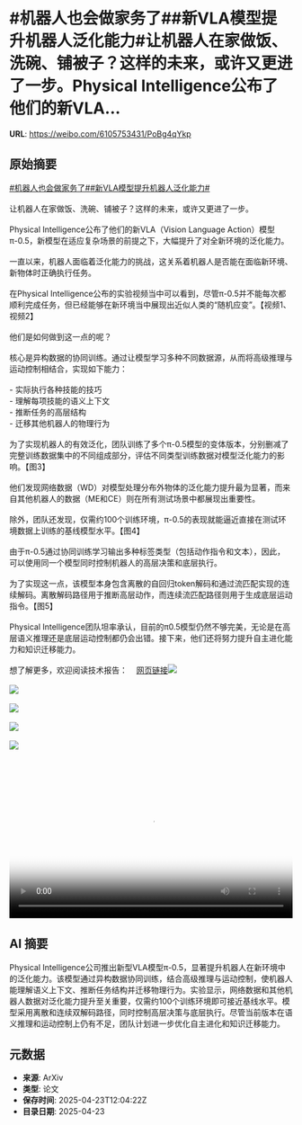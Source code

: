 # #机器人也会做家务了##新VLA模型提升机器人泛化能力#让机器人在家做饭、洗碗、铺被子？这样的未来，或许又更进了一步。Physical Intelligence公布了他们的新VLA...

**URL**: https://weibo.com/6105753431/PoBg4qYkp

## 原始摘要

<a href="https://m.weibo.cn/search?containerid=231522type%3D1%26t%3D10%26q%3D%23%E6%9C%BA%E5%99%A8%E4%BA%BA%E4%B9%9F%E4%BC%9A%E5%81%9A%E5%AE%B6%E5%8A%A1%E4%BA%86%23&amp;extparam=%23%E6%9C%BA%E5%99%A8%E4%BA%BA%E4%B9%9F%E4%BC%9A%E5%81%9A%E5%AE%B6%E5%8A%A1%E4%BA%86%23" data-hide=""><span class="surl-text">#机器人也会做家务了#</span></a><a href="https://m.weibo.cn/search?containerid=231522type%3D1%26t%3D10%26q%3D%23%E6%96%B0VLA%E6%A8%A1%E5%9E%8B%E6%8F%90%E5%8D%87%E6%9C%BA%E5%99%A8%E4%BA%BA%E6%B3%9B%E5%8C%96%E8%83%BD%E5%8A%9B%23&amp;extparam=%23%E6%96%B0VLA%E6%A8%A1%E5%9E%8B%E6%8F%90%E5%8D%87%E6%9C%BA%E5%99%A8%E4%BA%BA%E6%B3%9B%E5%8C%96%E8%83%BD%E5%8A%9B%23" data-hide=""><span class="surl-text">#新VLA模型提升机器人泛化能力#</span></a><br><br>让机器人在家做饭、洗碗、铺被子？这样的未来，或许又更进了一步。<br><br>Physical Intelligence公布了他们的新VLA（Vision Language Action）模型π-0.5，新模型在适应复杂场景的前提之下，大幅提升了对全新环境的泛化能力。<br><br>一直以来，机器人面临着泛化能力的挑战，这关系着机器人是否能在面临新环境、新物体时正确执行任务。<br><br>在Physical Intelligence公布的实验视频当中可以看到，尽管π-0.5并不能每次都顺利完成任务，但已经能够在新环境当中展现出近似人类的“随机应变”。【视频1、视频2】<br><br>他们是如何做到这一点的呢？<br><br>核心是异构数据的协同训练。通过让模型学习多种不同数据源，从而将高级推理与运动控制相结合，实现如下能力：<br><br>- 实际执行各种技能的技巧<br>- 理解每项技能的语义上下文<br>- 推断任务的高层结构<br>- 迁移其他机器人的物理行为<br><br>为了实现机器人的有效泛化，团队训练了多个π-0.5模型的变体版本，分别删减了完整训练数据集中的不同组成部分，评估不同类型训练数据对模型泛化能力的影响。【图3】<br><br>他们发现网络数据（WD）对模型处理分布外物体的泛化能力提升最为显著，而来自其他机器人的数据（ME和CE）则在所有测试场景中都展现出重要性。<br><br>除外，团队还发现，仅需约100个训练环境，π-0.5的表现就能逼近直接在测试环境数据上训练的基线模型水平。【图4】<br><br>由于π-0.5通过协同训练学习输出多种标签类型（包括动作指令和文本），因此，可以使用同一个模型同时控制机器人的高层决策和底层执行。<br><br>为了实现这一点，该模型本身包含离散的自回归token解码和通过流匹配实现的连续解码。离散解码路径用于推断高层动作，而连续流匹配路径则用于生成底层运动指令。【图5】<br><br>Physical Intelligence团队坦率承认，目前的π0.5模型仍然不够完美，无论是在高层语义推理还是底层运动控制都仍会出错。接下来，他们还将努力提升自主进化能力和知识迁移能力。<br><br>想了解更多，欢迎阅读技术报告：<a href="https://weibo.cn/sinaurl?u=https%3A%2F%2Fwww.physicalintelligence.company%2Fblog%2Fpi05" data-hide=""><span class="url-icon"><img style="width: 1rem;height: 1rem" src="https://h5.sinaimg.cn/upload/2015/09/25/3/timeline_card_small_web_default.png" referrerpolicy="no-referrer"></span><span class="surl-text">网页链接</span></a><img style="" src="https://tvax4.sinaimg.cn/large/006Fd7o3ly1i0qtox0js4j30kg0dcgme.jpg" referrerpolicy="no-referrer"><br><br><img style="" src="https://tvax3.sinaimg.cn/large/006Fd7o3ly1i0qtoyoz2xj30nq0dc3zo.jpg" referrerpolicy="no-referrer"><br><br><img style="" src="https://tvax1.sinaimg.cn/large/006Fd7o3gy1i0qtnplhu4j31q810inhx.jpg" referrerpolicy="no-referrer"><br><br><img style="" src="https://tvax2.sinaimg.cn/large/006Fd7o3gy1i0qtnt6p3oj31oe1387nc.jpg" referrerpolicy="no-referrer"><br><br><img style="" src="https://tvax2.sinaimg.cn/large/006Fd7o3gy1i0qtny7eimj31re0yqb1h.jpg" referrerpolicy="no-referrer"><br><br><br clear="both"><div style="clear: both"></div><video controls="controls" poster="https://tvax4.sinaimg.cn/orj480/006Fd7o3ly1i0qtoxfh2cj30kg0dcgme.jpg" style="width: 100%"><source src="https://f.video.weibocdn.com/o0/pg0bVaz2lx08nHmQU8CY010412008hqc0E010.mp4?label=mp4_hd&amp;template=736x480.25.0&amp;ori=0&amp;ps=1CwnkDw1GXwCQx&amp;Expires=1745413376&amp;ssig=6A6i7pupLx&amp;KID=unistore,video"><source src="https://f.video.weibocdn.com/o0/Bfm8lIS2lx08nHmQN6Qo010412004GiG0E010.mp4?label=mp4_ld&amp;template=552x360.25.0&amp;ori=0&amp;ps=1CwnkDw1GXwCQx&amp;Expires=1745413376&amp;ssig=0xcuupTDFm&amp;KID=unistore,video"><p>视频无法显示，请前往<a href="https://video.weibo.com/show?fid=1034%3A5158630295797780" target="_blank" rel="noopener noreferrer">微博视频</a>观看。</p></video>

## AI 摘要

Physical Intelligence公司推出新型VLA模型π-0.5，显著提升机器人在新环境中的泛化能力。该模型通过异构数据协同训练，结合高级推理与运动控制，使机器人能理解语义上下文、推断任务结构并迁移物理行为。实验显示，网络数据和其他机器人数据对泛化能力提升至关重要，仅需约100个训练环境即可接近基线水平。模型采用离散和连续双解码路径，同时控制高层决策与底层执行。尽管当前版本在语义推理和运动控制上仍有不足，团队计划进一步优化自主进化和知识迁移能力。

## 元数据

- **来源**: ArXiv
- **类型**: 论文
- **保存时间**: 2025-04-23T12:04:22Z
- **目录日期**: 2025-04-23
